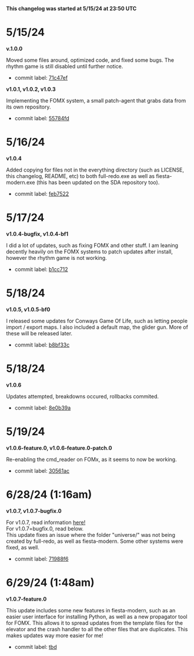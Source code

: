 **This changelog was started at 5/15/24 at 23:50 UTC**

# 5/15/24
**v.1.0.0**

Moved some files around, optimized code, and fixed some bugs. The rhythm game is still disabled until further notice. 
- commit label: [71c47ef](https://github.com/SketchedDoughnut/SDA-src/commit/71c47efb48474a1b1592015df1800b3d99122c8c)

**v1.0.1, v1.0.2, v1.0.3**

Implementing the FOMX system, a small patch-agent that grabs data from its own repository.
- commit label: [55784fd](https://github.com/SketchedDoughnut/SDA-src/commit/55784fdc090d7677c69eb0d199cb0b241efba0e5)

# 5/16/24
**v1.0.4**

Added copying for files not in the everything directory (such as LICENSE, this changelog, README, etc) to both full-redo.exe as well as fiesta-modern.exe (this has been updated on the SDA repository too).
- commit label: [feb7522](https://github.com/SketchedDoughnut/SDA-src/commit/feb752286b83275c9ac4f12fffad8137e2714c05)

# 5/17/24
**v1.0.4-bugfix, v1.0.4-bf1**

I did a lot of updates, such as fixing FOMX and other stuff. I am leaning decently heavily on the FOMX systems to patch updates after install, however the rhythm game is not working.
- commit label: [b1cc712](https://github.com/SketchedDoughnut/SDA-src/commit/b1cc71224b90f79a5c4c4186ea8873eef4ccfec3)

# 5/18/24
**v1.0.5, v1.0.5-bf0**

I released some updates for Conways Game Of Life, such as letting people import / export maps. I also included a default map, the glider gun. More of these will be released later.
- commit label: [b8bf33c](https://github.com/SketchedDoughnut/SDA-src/commit/b8bf33c3f03c738cb92c1aa848fddab0a29c54af)

# 5/18/24
**v1.0.6**

Updates attempted, breakdowns occured, rollbacks commited.
- commit label: [8e0b39a](https://github.com/SketchedDoughnut/SDA-src/commit/8e0b39a880cc2de35f659d0a58e0ec88ed1f94db)

# 5/19/24
**v1.0.6-feature.0, v1.0.6-feature.0-patch.0**

Re-enabling the cmd_reader on FOMx, as it seems to now be working.
- commit label: [30561ac](https://github.com/SketchedDoughnut/SDA-src/commit/30561acf7ebce1d78b38b85ad2830859810846f5)

# 6/28/24 (1:16am)
**v1.0.7, v1.0.7-bugfix.0**

For v1.0.7, read information [here!](https://github.com/SketchedDoughnut/SDA-src/releases/tag/v1.0.7) <br>
For v1.0.7=bugfix.0, read below. <br>
This update fixes an issue where the folder "universe/" was not being created by full-redo, as well as fiesta-modern. Some other systems were fixed, as well. 
- commit label: [71988f6](https://github.com/SketchedDoughnut/SDA-src/commit/71988f6ed731eb0e0d3b34bc3efbfa3492159732)

# 6/29/24 (1:48am)
**v1.0.7-feature.0**

This update includes some new features in fiesta-modern, such as an easier user interface for installing Python, as well as a new propagator tool for FOMX. This allows it to spread updates from the template files for the elevator and the crash handler to all the other files that are duplicates. This makes updates way more easier for me!
- commit label: [tbd]()
